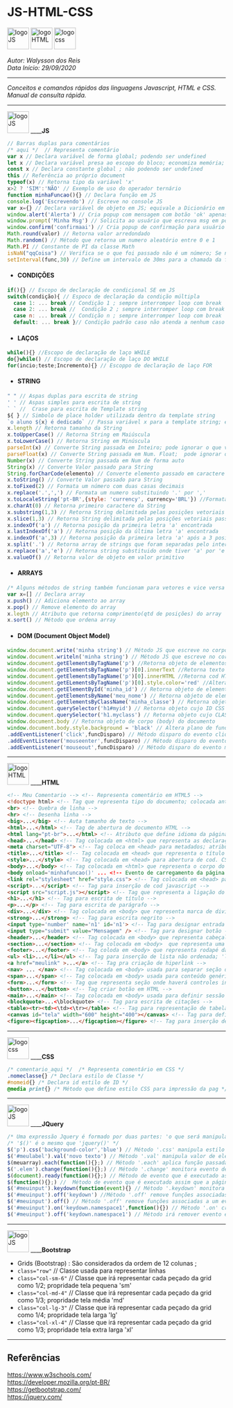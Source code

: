 # **JS-HTML-CSS**
<div>
<img src="https://cdn.iconscout.com/icon/free/png-256/javascript-23-1174949.png" alt="logoJS" width="50px"/> 
<img src="https://cdn-icons-png.flaticon.com/512/732/732212.png" alt="logoHTML" width="50px"/> 
<img src="https://cdn-icons-png.flaticon.com/512/528/528255.png" alt="logocss" width="50px" height="50px"/> 
</div>

*Autor: Walysson dos Reis  
Data Início: 29/09/2020*  

----------------------------------------------
*Conceitos e comandos rápidos das linguagens Javascript, HTML e CSS. Manual de consulta rápida.*  

---------------------
<div>
<img src="https://cdn.iconscout.com/icon/free/png-256/javascript-23-1174949.png" alt="logoJS" width="50px"/>  
 ____<b>JS</b>
</div>

~~~JavaScript
// Barras duplas para comentários
/* aqui */  // Representa comentário
var x // Declara variável de forma global; podendo ser undefined
let x // Declara variável presa ao escopo do bloco; economiza memória; podendo ser undefined
const x // Declara constante global ; não podendo ser undefined
this // Referência ao próprio document
typeof(x) // Retorna tipo da variável 'x'
x>2 ? 'SIM':'NÃO' // Exemplo de uso do operador ternário
function minhaFuncao(){} // Declara função em JS
console.log('Escrevendo') // Escreve no console JS
var x={} // Declara variável de objeto em JS; equivale a Dicionário em python
window.alert('Alerta') // Cria popup com mensagem com botão 'ok' apenas.
window.prompt('Minha Msg') // Solicita ao usuário que escreva msg em popup
window.confirm('confirmaai') // Cria popup de confirmação para usuário com 'ok' e 'cancelar'
Math.round(valor) // Retorna valor arredondado
Math.random() // Método que retorna um numero aleatório entre 0 e 1
Math.PI // Constante de PI da classe Math
isNaN("qqCoisa") // Verifica se o que foi passado não é um número; Se não for retorna TRUE.
setInterval(func,30) // Define um intervalo de 30ms para a chamada da função func.
~~~
* #### CONDIÇÕES
~~~javascript
if(){} // Escopo de declaração de condicional SE em JS
switch(condição){ // Espoco de declaração da condição múltipla
  case 1: ... break // Condição 1 ; sempre interromper loop com break
  case 2: ... break //  Condição 2 ; sempre interromper loop com break
  case n: ... break // Condição n ; sempre interromper loop com break
  default: ... break }// Condição padrão caso não atenda a nenhum caso anterior
~~~
* #### LAÇOS
~~~javascript
while(){} //Escopo de declaração de laço WHILE
do{}while() // Escopo de declaração de laço DO WHILE
for(incio;teste;Incremento){} // Escoppo de declaração de laço FOR
~~~
* #### STRING
~~~javascript
" " // Aspas duplas para escrita de string
' ' // Aspas simples para escrita de string
` ` //  Crase para escrita de Template string
${ } // Simbolo de place holder utilizada dentro da template string
`o aluno ${x} é dedicado` // Passa variável x para a template string; exemplo
x.length // Retorna tamanho da String
x.toUpperCase() // Retorna String em Maiúscula
x.toLowerCase() // Retorna String em Minúscula
parseInt(x) // Converte String passada em Inteiro; pode ignorar o que vier junto com numero na string
parseFloat(x) // Converte String passada em Num. Float;  pode ignorar o que vier junto com numero na string
Number(x) // Converte String passada em Num de forma auto
String(x) // Converte Valor passado para String
String.forCharCode(elemento) // Converte elemento passado em caractere Unicode
x.toString() // Converte Valor passado para String
x.toFixed(2) // Formata um número com duas casas decimais
x.replace('.',',') // Formata um numero substituindo '.' por ',' 
x.toLocaleString('pt-BR',{style: 'currency', currency='BRL'}) //Formata valor monetário por moeda
x.charAt(0) // Retorna primeiro caractere da String
x.substring(1,3) // Retorna String delimitada pelas posições vetoriais passadas por parâmetro
x.slice(1,3) // Retorna String delimitada pelas posições vetoriais passadas por parâmetro
x.indexOf('a') // Retorna posição da primeira letra 'a' encontrada
x.lastIndexOf('a') // Retorna posição da última letra 'a' encontrada
x.indexOf('a',3) // Retorna posição da primeira letra 'a' após a 3 posição
x.split('.') // Retorna array de strings que foram separadas pelo intervalo de '.'
x.replace('a','e') // Retorna string substituido onde tiver 'a' por 'e'
x.valueOf() // Retorna valor de objeto em valor primitivo
~~~
* #### ARRAYS
~~~javascript
/* Alguns métodos de string também funcionam para vetores e vice versa */
var x=[] // Declara array
x.push() // Adiciona elemento ao array
x.pop() // Remove elemento do array
x.legth // Atributo que retorna comprimento(qtd de posições) do array 
x.sort() // Método que ordena array
~~~
* #### DOM (Document Object Model)
~~~javascript
window.document.write('minha string') // Método JS que escreve no corpo HTML; podendo ser passadas tags HTML junto.
window.document.writeln('minha string') // Método JS que escreve no corpo HTML fazendo quebra de linha.
window.document.getElementsByTagName('p') //Retorna objeto de elementos de parágrafo do documento
window.document.getElementsByTagName('p')[0].innerText //Retorna texto contido no primeiro parágrafo do documento 
window.document.getElementsByTagName('p')[0].innerHTML //Retorna cod HTML contido no primeiro parágrafo do documento 
window.document.getELementsByTagName('p')[0].style.color='red' //Altera estilo de cor do parágrafo retornado
window.document.getElementById('minha_id') // Retorna objeto de elemento com a id solicitada
window.document.getElementsByName('meu_nome') // Retorna objeto de elemento com o nome solicitado
window.document.getElementsByClassName('minha_classe') // Retorna objeto de elemento com o a classe solicitada
window.document.querySelector('h1#myid') // Retorna objeto cujo ID CSS foi passado
window.document.querySelector('h1.myclass') // Retorna objeto cujo CLASSE CSS foi passada
window.document.body // Retorna objeto de corpo (body) do documento
window.document.body.style.background = 'black' // Altera plano de fundo do documento
.addEventListener('click',funcDisparo) // Método disparo do evento clique do mouse 
.addEventListener('mouseenter',funcDisparo) // Método disparo do evento mouse entra no elemento 
.addEventListener('mouseout',funcDisparo) // Método disparo do evento mouse sai do elemento 

~~~

---------------------
<div>
<img src="https://cdn-icons-png.flaticon.com/512/732/732212.png" alt="logoHTML" width="50px"/>
____<b>HTML</b>
</div>

~~~html
<!-- Meu Comentario --> <!-- Representa comentário em HTML5 -->
<!doctype html> <!-- Tag que representa tipo do documento; colocada antes da abertura da tag <html> -->
<br> <!-- Quebra de linha -->
<hr> <!-- Desenha linha -->
<big>...</big> <!-- Auta tamanho de texto -->
<html>...</html> <!-- Tag de abertura de documento HTML -->
<html lang="pt-br">...</html> <!-- Atributo que define idioma da página -->
<head>...</head> <!-- Tag colocada em <html> que representa as declarações da pag. -->
<meta charset="UTF-8"> <!-- Tag coloca em <head> para metadados; atributo habilita a codificação da página -->
<title>...</title> <!-- Tag colocada em <head> que representa o título da pag html -->
<style>...</style> <!-- Tag colocada em <head> para abertura de cod. CSS. -->
<body>...</body> <!-- Tag colocada em <html> que representa o corpo do documento ;  onde fica basicamente todo conteúdo da pag. -->
<body onload='minhafuncao()' ... <!-- Evento de carregamento da página -->
<link rel="stylesheet" href="style.css"> <!-- Tag colocada em <head> para ligar arquivo HTML ao arq CSS externo -->
<script>...</script> <!-- Tag para inserção de cod javascript -->
<script src="script.js"></script> <!-- Tag que representa a ligação do HTML com um arquivo externo JS -->
<h1>...</h1> <!-- Tag para escrita de título -->
<p>...</p> <!-- Tag para escrita de parágrafo -->
<div>...</div> <!-- Tag colocada em <body> que representa marca de divisão no documento; diferente de <p> não salta linha. -->
<strong>...</strong> <!-- Tag para escrita negrito -->
<input type='number' name='n1' id='n1'> <!-- Tag para designar entrada de dados do tipo número -->
<input type="submit" value="Mensagem" /> <!-- Tag para designar botão -->
<header>...</header> <!-- Tag colocada em <body> que representa cabeçalho da pag; parte superior da pag -->
<section>...</section> <!-- Tag colocada em <body>  que representa uma sessão na pagina -->
<footer>...</footer> <!-- Tag coloda em <body> que representa rodapé da pag -->
<ul> <li>...</li></ul> <!-- Tag para inserção de lista não ordenada; 'li' é inserido para cada elemento novo -->
<a href="meulink" >...</a> <!-- Tag pra criação de hiperlink -->
<nav> ... </nav> <!-- Tag colocada em <body> usada para separar seção de links de navegação -->
<span>...</span> <!-- Tag colocada em <body> usada para conteúdo genérico assim como <div> diferença em ser linha --> 
<form>...</form> <!-- Tag que representa seção onde haverá controles interativos, submetendo ao servidor web -->
<button>...</button> <!-- Tag criar botão em HTML -->
<main>...</main> <!-- Tag colocada em <body> usada para definir sessão de contéudo principal do body -->
<blockquote>...<\blockquote> <!-- Tag para escrita de citações -->
<table><tr><td><\td><\tr></table> <!-- Tag para representação de tabela onde <tr> = linha e <td> coluna -->
<canvas id="tela" width="600" height="400"></canvas> <!-- Tag para definír área de desenho -->
<figure><figcaption>...</figcaption></figure> <!-- Tag para inserção de figuras/imagens/elementos independentes; gerealmente acompanhado com legenda

~~~

---------------------
<div>
<img src="https://cdn-icons-png.flaticon.com/512/528/528255.png" alt="logocss" width="50px" height="50px"/>  
____<b>CSS</b>
</div>

~~~css
/* comentario_aqui */  /* Representa comentário em CSS */
.nomeclasse{} /* Declara estilo de Classe */
#nomeid{} /* Declara id estilo de ID */
@media print{} /* Método que define estilo CSS para impressão da pag */
~~~
---------------
<div>
<img src="https://cdn.iconscout.com/icon/free/png-256/javascript-23-1174949.png" alt="logoJS" width="50px"/>  
 ____<b>JQuery</b>
</div>  

~~~javascript
/* Uma expressão Jquery é formado por duas partes: 'o que será manipulado' + 'o que será feito' */
/* '$()' é o mesmo que 'jquery()' */
$('p').css('background-color','blue') // Método '.css' manipula estilo de elementos
$('#meulabel').val('novo texto') // Método '.val' manipula valor de elementos
$(meuarray).each(function(){};) // Método '.each' aplica função passada a cada elemento do array
$('.elem').change(function(){};) // Método '.change' monitora evento de mudança do campo; assim que mudado dispara função 
$(document).ready(function(){};) // Método de evento que é executado assim que a página é carregada
$(function(){};) //  Método de evento que é executado assim que a página é carregada
$('#meuinput').keydown(function(event){} // Método '.keydown' monitora evento de tecla; exige argumento 'event'
$('#meuinput').off('keydown') //Método '.off' remove funções associadas a um evento
$('#meuinput').off() // Método '.off' remove funções associadas a um evento
$('#meuinput').on('keydown.namespace1',function(){}) // Método '.on' cria evento com namespace 
$('#meuinput').off('keydown.namespace1') // Método irá remover evento específico passado namespace do evento

~~~ 
---------------
<div>
<img src="https://cdn.iconscout.com/icon/free/png-256/javascript-23-1174949.png" alt="logoJS" width="50px"/>  
 ____<b>Bootstrap</b>
</div>

* Grids (Bootstrap) : São considerados da ordem de 12 colunas ;
* `class="row"` // Classe usada para representar linhas 
* `class="col-sm-6"` // Classe que irá representar cada peçado da grid como 1/2; propridade tela pequena 'sm'
* `class="col-md-4"` // Classe que irá representar cada peçado da grid como 1/3; propridade tela média 'md'
* `class="col-lg-3"` // Classe que irá representar cada peçado da grid como 1/4; propridade tela larga 'lg'
* `class="col-xl-4"` // Classe que irá representar cada peçado da grid como 1/3; propridade tela extra larga 'xl'

--------
## Referências  
https://www.w3schools.com/  
https://developer.mozilla.org/pt-BR/  
https://getbootstrap.com/  
https://jquery.com/  

